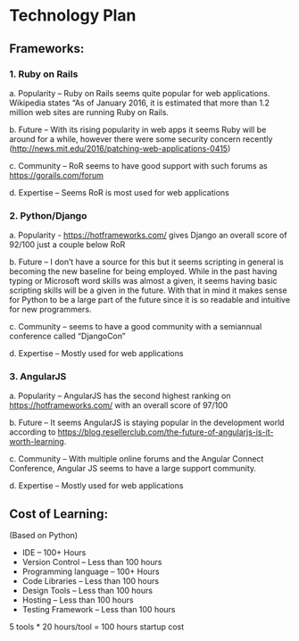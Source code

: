# Technology Plan

## Frameworks:

### 1.	Ruby on Rails

a.	Popularity – Ruby on Rails seems quite popular for web applications. Wikipedia states “As of January 2016, it is estimated that more than 1.2 million web sites are running Ruby on Rails.

b.	Future – With its rising popularity in web apps it seems Ruby will be around for a while, however there were some security concern recently (http://news.mit.edu/2016/patching-web-applications-0415)

c.	Community – RoR seems to have good support with such forums as https://gorails.com/forum

d.	Expertise – Seems RoR is most used for web applications

### 2.	Python/Django

a.	Popularity - https://hotframeworks.com/ gives Django an overall score of 92/100 just a couple below RoR

b.	Future – I don’t have a source for this but it seems scripting in general is becoming the new baseline for being employed. While in the past having typing or Microsoft word skills was almost a given, it seems having basic scripting skills will be a given in the future. With that in mind it makes sense for Python to be a large part of the future since it is so readable and intuitive for new programmers.

c.	Community – seems to have a good community with a semiannual conference called “DjangoCon”

d.	Expertise – Mostly used for web applications

### 3.	AngularJS

a.	Popularity – AngularJS has the second highest ranking on https://hotframeworks.com/ with an overall score of 97/100

b.	Future – It seems AngularJS is staying popular in the development world according to https://blog.resellerclub.com/the-future-of-angularjs-is-it-worth-learning.

c.	Community – With multiple online forums and the Angular Connect Conference, Angular JS seems to have a large support community.

d.	Expertise – Mostly used for web applications

## Cost of Learning:

(Based on Python)
*	IDE – 100+ Hours
*	Version Control – Less than 100 hours
*	Programming language – 100+ Hours
*	Code Libraries – Less than 100 hours
*	Design Tools – Less than 100 hours
*	Hosting – Less than 100 hours
*	Testing Framework – Less than 100 hours

5 tools * 20 hours/tool = 100 hours startup cost
